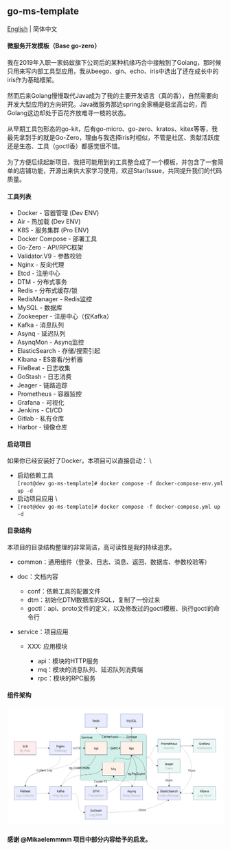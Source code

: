 ## go-ms-template

[English](README.md) | 简体中文

#### 微服务开发模板（Base go-zero）
我在2019年入职一家蚂蚁旗下公司后的某种机缘巧合中接触到了Golang，那时候只用来写内部工具型应用，我从beego、gin、echo、iris中选出了还在成长中的iris作为基础框架。 \
\
然而后来Golang慢慢取代Java成为了我的主要开发语言（真的香），自然需要向开发大型应用的方向研究。Java微服务那边spring全家桶是稳坐高台的，而Golang这边却处于百花齐放难寻一枝的状态。 \
\
从早期工具包形态的go-kit，后有go-micro、go-zero、kratos、kitex等等，我最先拿到手的就是Go-Zero，理由与我选择iris时相似，不管是社区、贡献活跃度还是生态、工具（goctl香）都感觉很不错。 \
\
为了方便后续起新项目，我把可能用到的工具整合成了一个模板，并包含了一套简单的店铺功能，开源出来供大家学习使用，欢迎Star/Issue，共同提升我们的代码质量。

#### 工具列表

- Docker - 容器管理 (Dev ENV)
- Air - 热加载 (Dev ENV)
- K8S - 服务集群 (Pro ENV)
- Docker Compose - 部署工具
- Go-Zero - API/RPC框架
- Validator.V9 - 参数校验
- Nginx - 反向代理
- Etcd - 注册中心
- DTM - 分布式事务
- Redis - 分布式缓存/锁
- RedisManager - Redis监控
- MySQL - 数据库
- Zookeeper - 注册中心（仅Kafka）
- Kafka - 消息队列
- Asynq - 延迟队列
- AsynqMon - Asynq监控
- ElasticSearch - 存储/搜索引起
- Kibana - ES查看/分析器
- FileBeat - 日志收集
- GoStash - 日志消费
- Jeager - 链路追踪
- Prometheus - 容器监控
- Grafana - 可视化
- Jenkins - CI/CD
- Gitlab - 私有仓库
- Harbor - 镜像仓库

#### 启动项目

如果你已经安装好了Docker，本项目可以直接启动： \
- 启动依赖工具 \
`[root@dev go-ms-template]# docker compose -f docker-compose-env.yml up -d`
- 启动项目应用 \
- `[root@dev go-ms-template]# docker compose -f docker-compose.yml up -d`


#### 目录结构
本项目的目录结构整理的非常简洁，高可读性是我的持续追求。

- common：通用组件（登录、日志、消息、返回、数据库、参数校验等）

- doc：文档内容

    - conf：依赖工具的配置文件
    - dtm：初始化DTM数据库的SQL，复制了一份过来
    - goctl：api、proto文件的定义，以及修改过的goctl模板、执行goctl的命令行

- service：项目应用

    - XXX: 应用模块
  
        - api：模块的HTTP服务
        - mq：模块的消息队列、延迟队列消费端
        - rpc：模块的RPC服务

#### 组件架构
![architecture.jpg](doc%2Farchitecture.jpg)

#### 感谢 @Mikaelemmmm 项目中部分内容给予的启发。
